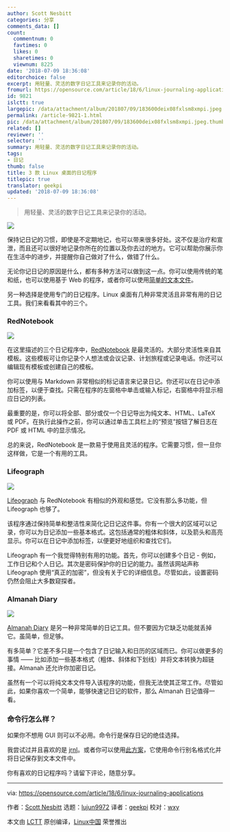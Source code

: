 ```yaml
---
author: Scott Nesbitt
categories: 分享
comments_data: []
count:
  commentnum: 0
  favtimes: 0
  likes: 0
  sharetimes: 0
  viewnum: 8225
date: '2018-07-09 18:36:08'
editorchoice: false
excerpt: 用轻量、灵活的数字日记工具来记录你的活动。
fromurl: https://opensource.com/article/18/6/linux-journaling-applications
id: 9821
islctt: true
largepic: /data/attachment/album/201807/09/183600deix08fxlsm8xmpi.jpeg
permalink: /article-9821-1.html
pic: /data/attachment/album/201807/09/183600deix08fxlsm8xmpi.jpeg.thumb.jpg
related: []
reviewer: ''
selector: ''
summary: 用轻量、灵活的数字日记工具来记录你的活动。
tags:
- 日记
thumb: false
title: 3 款 Linux 桌面的日记程序
titlepic: true
translator: geekpi
updated: '2018-07-09 18:36:08'
---
```



> 
> 用轻量、灵活的数字日记工具来记录你的活动。
> 
> 
> 


![](/data/attachment/album/201807/09/183600deix08fxlsm8xmpi.jpeg)


保持记日记的习惯，即使是不定期地记，也可以带来很多好处。这不仅是治疗和宣泄，而且还可以很好地记录你所在的位置以及你去过的地方。它可以帮助你展示你在生活中的进步，并提醒你自己做对了什么，做错了什么。


无论你记日记的原因是什么，都有多种方法可以做到这一点。你可以使用传统的笔和纸，也可以使用基于 Web 的程序，或者你可以使用[简单的文本文件](https://plaintextproject.online/2017/07/19/journal.html)。


另一种选择是使用专门的日记程序。Linux 桌面有几种非常灵活且非常有用的日记工具。我们来看看其中的三个。


### RedNotebook


![](/data/attachment/album/201807/09/183612yr9tq9eqipu8rar0.png)


在这里描述的三个日记程序中，[RedNotebook](http://rednotebook.sourceforge.net) 是最灵活的。大部分灵活性来自其模板。这些模板可让你记录个人想法或会议记录、计划旅程或记录电话。你还可以编辑现有模板或创建自己的模板。


你可以使用与 Markdown 非常相似的标记语言来记录日记。你还可以在日记中添加标签，以便于查找。只需在程序的左窗格中单击或输入标记，右窗格中将显示相应日记的列表。


最重要的是，你可以将全部、部分或仅一个日记导出为纯文本、HTML、LaTeX 或 PDF。在执行此操作之前，你可以通过单击工具栏上的“预览”按钮了解日志在 PDF 或 HTML 中的显示情况。


总的来说，RedNotebook 是一款易于使用且灵活的程序。它需要习惯，但一旦你这样做，它是一个有用的工具。


### Lifeograph


![](/data/attachment/album/201807/09/183613k9odu69dssdry9dp.png)


[Lifeograph](http://lifeograph.sourceforge.net/wiki/Main_Page) 与 RedNotebook 有相似的外观和感觉。它没有那么多功能，但 Lifeograph 也够了。


该程序通过保持简单和整洁性来简化记日记这件事。你有一个很大的区域可以记录，你可以为日记添加一些基本格式。这包括通常的粗体和斜体，以及箭头和高亮显示。你可以在日记中添加标签，以便更好地组织和查找它们。


Lifeograph 有一个我觉得特别有用的功能。首先，你可以创建多个日记 - 例如，工作日记和个人日记。其次是密码保护你的日记的能力。虽然该网站声称 Lifeograph 使用“真正的加密”，但没有关于它的详细信息。尽管如此，设置密码仍然会阻止大多数窥探者。


### Almanah Diary


![](/data/attachment/album/201807/09/183613lkzuvzkq5a5cjms0.png)


[Almanah Diary](https://wiki.gnome.org/Apps/Almanah_Diary) 是另一种非常简单的日记工具。但不要因为它缺乏功能就丢掉它。虽简单，但足够。


有多简单？它差不多只是一个包含了日记输入和日历的区域而已。你可以做更多的事情 —— 比如添加一些基本格式（粗体、斜体和下划线）并将文本转换为超链接。Almanah 还允许你加密日记。


虽然有一个可以将纯文本文件导入该程序的功能，但我无法使其正常工作。尽管如此，如果你喜欢一个简单，能够快速记日记的软件，那么 Almanah 日记值得一看。


### 命令行怎么样？


如果你不想用 GUI 则可以不必用。命令行是保存日记的绝佳选择。


我尝试过并且喜欢的是 [jrnl](http://maebert.github.com/jrnl/)。或者你可以使用[此方案](http://tamilinux.wordpress.com/2007/07/27/writing-short-notes-and-diaries-from-the-cli/)，它使用命令行别名格式化并将日记保存到文本文件中。


你有喜欢的日记程序吗？请留下评论，随意分享。




---


via: <https://opensource.com/article/18/6/linux-journaling-applications>


作者：[Scott Nesbitt](https://opensource.com/users/scottnesbitt) 选题：[lujun9972](https://github.com/lujun9972) 译者：[geekpi](https://github.com/geekpi) 校对：[wxy](https://github.com/wxy)


本文由 [LCTT](https://github.com/LCTT/TranslateProject) 原创编译，[Linux中国](https://linux.cn/) 荣誉推出
